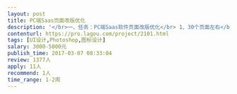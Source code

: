 ```yaml
---                
layout: post       
title: PC端Saas页面改版优化           
description: '</br>一、任务：PC端Saas软件页面改版优化</br> 1、30个页面左右</br> 2、需要对页面布局、配色、字体和交互设计提出改版优化设计</br> 3、符合用户最佳体验</br></br>二、设计者需要有频繁数据交互UI设计的经验</br>'     
contenturl: https://pro.lagou.com/project/2101.html      
tags: [UI设计,Photoshop,图标设计]            
salary: 3000-5000元          
publish_time: 2017-03-07 08:33:04         
review: 1377人                   
apply: 11人                   
recommend: 1人                   
time_range: 1-2周              
---                 
```

